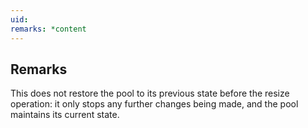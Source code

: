 ```yaml
---
uid: 
remarks: *content
---
```

## Remarks  
 This does not restore the pool to its previous state before the resize             operation: it only stops any further changes being made, and the pool             maintains its current state.